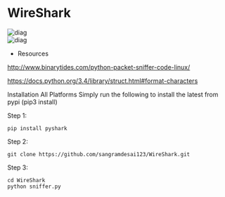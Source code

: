 # WireShark

![diag](https://github.com/sangramdesai123/WireShark/blob/master/img/1.png)  
![diag](https://github.com/sangramdesai123/WireShark/blob/master/img/2.png)  

- Resources 

http://www.binarytides.com/python-packet-sniffer-code-linux/

https://docs.python.org/3.4/library/struct.html#format-characters


Installation
All Platforms
Simply run the following to install the latest from pypi (pip3 install)

Step 1:

    pip install pyshark
Step 2:

    git clone https://github.com/sangramdesai123/WireShark.git
    
Step 3:

    cd WireShark
    python sniffer.py
